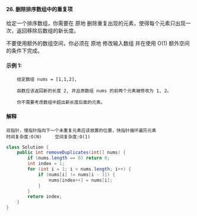 #### 26. 删除排序数组中的重复项
给定一个排序数组，你需要在 原地 删除重复出现的元素，使得每个元素只出现一次，返回移除后数组的新长度。

不要使用额外的数组空间，你必须在 原地 修改输入数组 并在使用 O(1) 额外空间的条件下完成。

 

#### 示例 1:

```
    给定数组 nums = [1,1,2], 

    函数应该返回新的长度 2, 并且原数组 nums 的前两个元素被修改为 1, 2。 

    你不需要考虑数组中超出新长度后面的元素。
```

#### 解释

```
双指针，慢指针指向下一个未重复元素应该放置的位置，快指针循环遍历元素
时间复杂度:O(N)     空间复杂度:O(1)
```

```Java
class Solution {
    public int removeDuplicates(int[] nums) {
        if (nums.length == 0) return 0;
        int index = 1;
        for (int i = 1; i < nums.length; i++) {
            if (nums[i] != nums[i - 1]) {
                nums[index++] = nums[i];
            }
        }
        return index;
    }
}
```